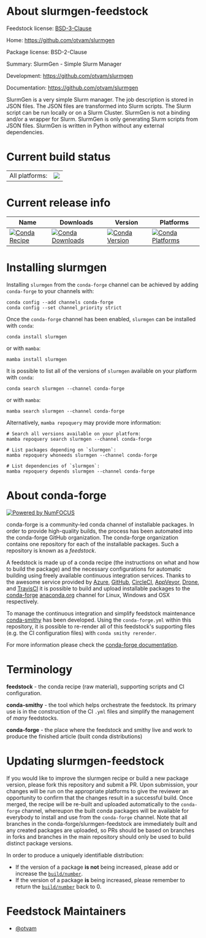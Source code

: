 About slurmgen-feedstock
========================

Feedstock license: [BSD-3-Clause](https://github.com/conda-forge/slurmgen-feedstock/blob/main/LICENSE.txt)

Home: https://github.com/otvam/slurmgen

Package license: BSD-2-Clause

Summary: SlurmGen - Simple Slurm Manager

Development: https://github.com/otvam/slurmgen

Documentation: https://github.com/otvam/slurmgen

SlurmGen is a very simple Slurm manager. The job description is stored
in JSON files. The JSON files are transformed into Slurm scripts. The
Slurm script can be run locally or on a Slurm Cluster. SlurmGen is not
a binding and/or a wrapper for Slurm. SlurmGen is only generating Slurm
scripts from JSON files. SlurmGen is written in Python without any
external dependencies.


Current build status
====================


<table><tr><td>All platforms:</td>
    <td>
      <a href="https://dev.azure.com/conda-forge/feedstock-builds/_build/latest?definitionId=23700&branchName=main">
        <img src="https://dev.azure.com/conda-forge/feedstock-builds/_apis/build/status/slurmgen-feedstock?branchName=main">
      </a>
    </td>
  </tr>
</table>

Current release info
====================

| Name | Downloads | Version | Platforms |
| --- | --- | --- | --- |
| [![Conda Recipe](https://img.shields.io/badge/recipe-slurmgen-green.svg)](https://anaconda.org/conda-forge/slurmgen) | [![Conda Downloads](https://img.shields.io/conda/dn/conda-forge/slurmgen.svg)](https://anaconda.org/conda-forge/slurmgen) | [![Conda Version](https://img.shields.io/conda/vn/conda-forge/slurmgen.svg)](https://anaconda.org/conda-forge/slurmgen) | [![Conda Platforms](https://img.shields.io/conda/pn/conda-forge/slurmgen.svg)](https://anaconda.org/conda-forge/slurmgen) |

Installing slurmgen
===================

Installing `slurmgen` from the `conda-forge` channel can be achieved by adding `conda-forge` to your channels with:

```
conda config --add channels conda-forge
conda config --set channel_priority strict
```

Once the `conda-forge` channel has been enabled, `slurmgen` can be installed with `conda`:

```
conda install slurmgen
```

or with `mamba`:

```
mamba install slurmgen
```

It is possible to list all of the versions of `slurmgen` available on your platform with `conda`:

```
conda search slurmgen --channel conda-forge
```

or with `mamba`:

```
mamba search slurmgen --channel conda-forge
```

Alternatively, `mamba repoquery` may provide more information:

```
# Search all versions available on your platform:
mamba repoquery search slurmgen --channel conda-forge

# List packages depending on `slurmgen`:
mamba repoquery whoneeds slurmgen --channel conda-forge

# List dependencies of `slurmgen`:
mamba repoquery depends slurmgen --channel conda-forge
```


About conda-forge
=================

[![Powered by
NumFOCUS](https://img.shields.io/badge/powered%20by-NumFOCUS-orange.svg?style=flat&colorA=E1523D&colorB=007D8A)](https://numfocus.org)

conda-forge is a community-led conda channel of installable packages.
In order to provide high-quality builds, the process has been automated into the
conda-forge GitHub organization. The conda-forge organization contains one repository
for each of the installable packages. Such a repository is known as a *feedstock*.

A feedstock is made up of a conda recipe (the instructions on what and how to build
the package) and the necessary configurations for automatic building using freely
available continuous integration services. Thanks to the awesome service provided by
[Azure](https://azure.microsoft.com/en-us/services/devops/), [GitHub](https://github.com/),
[CircleCI](https://circleci.com/), [AppVeyor](https://www.appveyor.com/),
[Drone](https://cloud.drone.io/welcome), and [TravisCI](https://travis-ci.com/)
it is possible to build and upload installable packages to the
[conda-forge](https://anaconda.org/conda-forge) [anaconda.org](https://anaconda.org/)
channel for Linux, Windows and OSX respectively.

To manage the continuous integration and simplify feedstock maintenance
[conda-smithy](https://github.com/conda-forge/conda-smithy) has been developed.
Using the ``conda-forge.yml`` within this repository, it is possible to re-render all of
this feedstock's supporting files (e.g. the CI configuration files) with ``conda smithy rerender``.

For more information please check the [conda-forge documentation](https://conda-forge.org/docs/).

Terminology
===========

**feedstock** - the conda recipe (raw material), supporting scripts and CI configuration.

**conda-smithy** - the tool which helps orchestrate the feedstock.
                   Its primary use is in the construction of the CI ``.yml`` files
                   and simplify the management of *many* feedstocks.

**conda-forge** - the place where the feedstock and smithy live and work to
                  produce the finished article (built conda distributions)


Updating slurmgen-feedstock
===========================

If you would like to improve the slurmgen recipe or build a new
package version, please fork this repository and submit a PR. Upon submission,
your changes will be run on the appropriate platforms to give the reviewer an
opportunity to confirm that the changes result in a successful build. Once
merged, the recipe will be re-built and uploaded automatically to the
`conda-forge` channel, whereupon the built conda packages will be available for
everybody to install and use from the `conda-forge` channel.
Note that all branches in the conda-forge/slurmgen-feedstock are
immediately built and any created packages are uploaded, so PRs should be based
on branches in forks and branches in the main repository should only be used to
build distinct package versions.

In order to produce a uniquely identifiable distribution:
 * If the version of a package **is not** being increased, please add or increase
   the [``build/number``](https://docs.conda.io/projects/conda-build/en/latest/resources/define-metadata.html#build-number-and-string).
 * If the version of a package **is** being increased, please remember to return
   the [``build/number``](https://docs.conda.io/projects/conda-build/en/latest/resources/define-metadata.html#build-number-and-string)
   back to 0.

Feedstock Maintainers
=====================

* [@otvam](https://github.com/otvam/)

